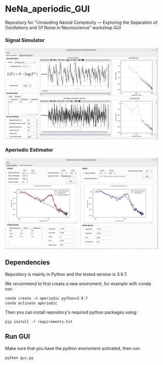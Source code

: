# NeNa_aperiodic_GUI
Repository for "Unraveling Neural Complexity — Exploring the Separation of Oscillations and 1/f Noise in Neuroscience" workshop GUI 

### Signal Simulator
![](https://github.com/Farzin-Negahbani/NeNa_aperiodic_GUI/blob/main/resources/signal_simulator_2.png)

### Aperiodic Estimator
![](https://github.com/Farzin-Negahbani/NeNa_aperiodic_GUI/blob/main/resources/aperiodic_estimator_2.png)

## Dependencies 
Repository is mainly in Python and the tested version is 3.9.7.

We recommend to first create a new enviroment, for example with conda run:

```Shell
conda create -n aperiodic python=3.9.7
conda activate aperiodic
```

Then you can install repository's required python packages using:

```Shell
pip install -r requirements.txt
```

## Run GUI
Make sure that you have the python enviroment activated, then run:
```Shell
python gui.py
```
